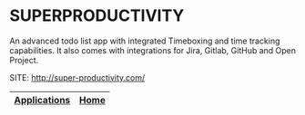 # SUPERPRODUCTIVITY

 An advanced todo list app with integrated Timeboxing and time tracking 
 capabilities. It also comes with integrations for Jira, Gitlab, GitHub 
 and Open Project.

 SITE: http://super-productivity.com/

 | [Applications](https://portable-linux-apps.github.io/apps.html) | [Home](https://portable-linux-apps.github.io)
 | --- | --- |
